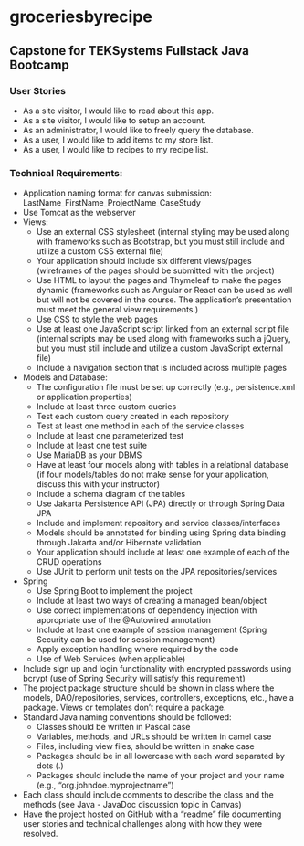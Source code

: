 # groceriesbyrecipe
## Capstone for TEKSystems Fullstack Java Bootcamp

### User Stories
- As a site visitor, I would like to read about this app.
- As a site visitor, I would like to setup an account.
- As an administrator, I would like to freely query the database.
- As a user, I would like to add items to my store list.
- As a user, I would like to recipes to my recipe list.

### Technical Requirements:

- Application naming format for canvas submission: LastName_FirstName_ProjectName_CaseStudy
- Use Tomcat as the webserver
- Views:
  - Use an external CSS stylesheet (internal styling may be used along with frameworks such as Bootstrap, but you must still include and utilize a custom CSS external file)
  - Your application should include six different views/pages (wireframes of the pages should be submitted with the project)
  - Use HTML to layout the pages and Thymeleaf to make the pages dynamic (frameworks such as Angular or React can be used as well but will not be covered in the course. The application’s presentation must meet the general view requirements.)
  - Use CSS to style the web pages
  - Use at least one JavaScript script linked from an external script file (internal scripts may be used along with frameworks such a jQuery, but you must still include and utilize a custom JavaScript external file)
  - Include a navigation section that is included across multiple pages
- Models and Database:
  - The configuration file must be set up correctly (e.g., persistence.xml or application.properties)
  - Include at least three custom queries
  - Test each custom query created in each repository
  - Test at least one method in each of the service classes
  - Include at least one parameterized test
  - Include at least one test suite
  - Use MariaDB as your DBMS
  - Have at least four models along with tables in a relational database (if four models/tables do not make sense for your application, discuss this with your instructor)
  - Include a schema diagram of the tables
  - Use Jakarta Persistence API (JPA) directly or through Spring Data JPA
  - Include and implement repository and service classes/interfaces
  - Models should be annotated for binding using Spring data binding through Jakarta and/or Hibernate validation
  - Your application should include at least one example of each of the CRUD operations
  - Use JUnit to perform unit tests on the JPA repositories/services
- Spring
  - Use Spring Boot to implement the project
  - Include at least two ways of creating a managed bean/object
  - Use correct implementations of dependency injection with appropriate use of the @Autowired annotation
  - Include at least one example of session management (Spring Security can be used for session management)
  - Apply exception handling where required by the code
  - Use of Web Services (when applicable)
- Include sign up and login functionality with encrypted passwords using bcrypt (use of Spring Security will satisfy this requirement)
- The project package structure should be shown in class where the models, DAO/repositories, services, controllers, exceptions, etc., have a package. Views or templates don’t require a package.
- Standard Java naming conventions should be followed:
  - Classes should be written in Pascal case
  - Variables, methods, and URLs should be written in camel case
  - Files, including view files, should be written in snake case
  - Packages should be in all lowercase with each word separated by dots (.)
  - Packages should include the name of your project and your name (e.g., “org.johndoe.myprojectname”)
- Each class should include comments to describe the class and the methods (see Java - JavaDoc discussion topic in Canvas)
- Have the project hosted on GitHub with a “readme” file documenting user stories and technical challenges along with how they were resolved.
